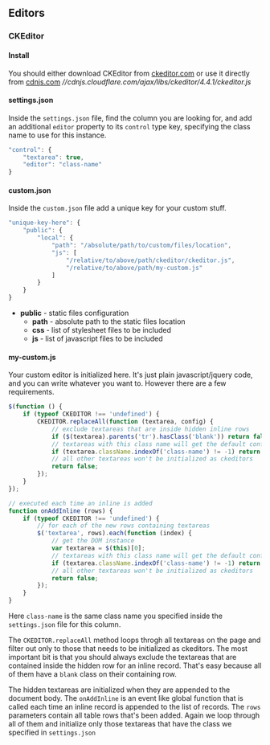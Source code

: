
## Editors

### CKEditor

#### Install

You should either download CKEditor from [ckeditor.com][1] or use it directly from [cdnjs.com][2] _//cdnjs.cloudflare.com/ajax/libs/ckeditor/4.4.1/ckeditor.js_


#### settings.json

Inside the `settings.json` file, find the column you are looking for, and add an additional `editor` property to its `control` type key, specifying the class name to use for this instance.

```js
"control": {
    "textarea": true,
    "editor": "class-name"
}
```


#### custom.json

Inside the `custom.json` file add a unique key for your custom stuff.

```js
"unique-key-here": {
    "public": {
        "local": {
            "path": "/absolute/path/to/custom/files/location",
            "js": [
                "/relative/to/above/path/ckeditor/ckeditor.js",
                "/relative/to/above/path/my-custom.js"
            ]
        }
    }
}
```

- **public** - static files configuration
    - **path** - absolute path to the static files location
    - **css** - list of stylesheet files to be included
    - **js** - list of javascript files to be included


#### my-custom.js

Your custom editor is initialized here. It's just plain javascript/jquery code, and you can write whatever you want to. However there are a few requirements.

```js
$(function () {
    if (typeof CKEDITOR !== 'undefined') {
        CKEDITOR.replaceAll(function (textarea, config) {
            // exclude textareas that are inside hidden inline rows
            if ($(textarea).parents('tr').hasClass('blank')) return false;
            // textareas with this class name will get the default configuration
            if (textarea.className.indexOf('class-name') != -1) return true;
            // all other textareas won't be initialized as ckeditors
            return false;
        });
    }
});

// executed each time an inline is added
function onAddInline (rows) {
    if (typeof CKEDITOR !== 'undefined') {
        // for each of the new rows containing textareas
        $('textarea', rows).each(function (index) {
            // get the DOM instance
            var textarea = $(this)[0];
            // textareas with this class name will get the default configuration
            if (textarea.className.indexOf('class-name') != -1) return CKEDITOR.replace(textarea);
            // all other textareas won't be initialized as ckeditors
            return false;
        });
    }
}
```

Here `class-name` is the same class name you specified inside the `settings.json` file for this column.

The `CKEDITOR.replaceAll` method loops throgh all textareas on the page and filter out only to those that needs to be initialized as ckeditors. The most important bit is that you should always exclude the textareas that are contained inside the hidden row for an inline record. That's easy because all of them have a `blank` class on their containing row.

The hidden textareas are initialized when they are appended to the document body. The `onAddInline` is an event like global function that is called each time an inline record is appended to the list of records. The `rows` parameters contain all table rows that's been added. Again we loop through all of them and initialize only those textareas that have the class we specified in `settings.json`


  [1]: http://ckeditor.com
  [2]: http://cdnjs.com
